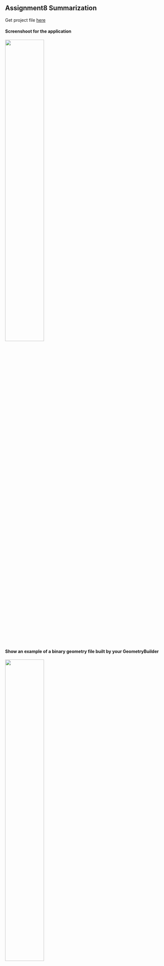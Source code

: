 ## Assignment8 Summarization

Get project file [here](http://www.plutoshe.com/assets/download/Assignment8_MyGame_.zip)

#### Screenshoot for the application

<img src="http://www.plutoshe.com/assets/content/blogs/assignments/eng2_assignment08_01.png" width="50%" height="50%" style="margin:auto"/>

#### Show an example of a binary geometry file built by your GeometryBuilder

<img src="http://www.plutoshe.com/assets/content/blogs/assignments/eng2_assignment08_02.png" width="50%" height="50%" style="margin:auto"/>

My order is the number of indices, the number of vertices, an array of index data, and an array of vertex data, because in this order, I can know the number of index array and vertex array size at first, it helps me to initialize these arrays and load them by the size.

#### Advantanges using binary file loading

First, it is more efficient to load geometry by binary format which is friendly for the computer.
Second, the size of binary file is smaller than the human-readable one.

#### Difference between D3D and OpenGL for the binary file
Binary geometry files should be different for the different platforms, because the order of indices is different for the different platform. The data in binary file should clarify which order it use.

#### The code extracting from binary file

```
auto currentOffset = reinterpret_cast<uintptr_t>(dataFromFile.data);
uint16_t vertexCount, indexCount;
size_t sizeS = 0;
if (sizeS + sizeof(uint16_t) > dataFromFile.size)
{
    EAE6320_ASSERTF(false, "Wrong file size at path %s", i_path.c_str());
    Logging::OutputError("Wrong file size at path %s", i_path.c_str());
    return result;
}

memcpy(&vertexCount, reinterpret_cast<void*>(currentOffset), sizeof(uint16_t));
currentOffset += sizeof(uint16_t);
sizeS += sizeof(uint16_t);

if (sizeS + sizeof(uint16_t) > dataFromFile.size)
{
    EAE6320_ASSERTF(false, "Wrong file size at path %s", i_path.c_str());
    Logging::OutputError("Wrong file size at path %s", i_path.c_str());
    return result;
}

memcpy(&indexCount, reinterpret_cast<void*>(currentOffset), sizeof(uint16_t));
currentOffset += sizeof(uint16_t);
sizeS += sizeof(uint16_t);

if (sizeS + indexCount * sizeof(unsigned int) > dataFromFile.size)
{
    EAE6320_ASSERTF(false, "Wrong file size at path %s", i_path.c_str());
    Logging::OutputError("Wrong file size at path %s", i_path.c_str());
    return result;
}

m_indices.resize(indexCount);
memcpy(&m_indices[0], reinterpret_cast<void*>(currentOffset), indexCount * sizeof(uint16_t));
currentOffset += indexCount * sizeof(uint16_t);
sizeS += indexCount * sizeof(uint16_t);

if (sizeS + vertexCount * sizeof(cGeometryVertex) > dataFromFile.size)
{
    EAE6320_ASSERTF(false, "Wrong file size at path %s", i_path.c_str());
    Logging::OutputError("Wrong file size at path %s", i_path.c_str());
    return result;
}
```

#### The comparison between human-readable file load and binary load

I make a helix with 32418 vertices, 48642 indices. It is 2623 KB for the human-readable file, and 602 KB for the binary file.

This is the log when loading binary time.
```
Opened log file "eae6320.log"
Initialized time
Registered main window class "Plutoshe's Main Window Class"
The user settings file "settings.ini" doesn't exist. Using default settings instead.
Created main window "Plutoshe's Game -- Direct3D"
Set main window resolution to 512 x 512
 cost time: 0.443700 ms
 cost time: 0.059300 ms
 cost time: 0.041000 ms
The application was successfully initialized
Unregistered main window class
Closing log file

```
This is the log when loading human-readble file.

```
Opened log file "eae6320.log"
Initialized time
Registered main window class "Plutoshe's Main Window Class"
The user settings file "settings.ini" doesn't exist. Using default settings instead.
Created main window "Plutoshe's Game -- Direct3D"
Set main window resolution to 512 x 512
 cost time: 84.439500 ms
 cost time: 4.040300 ms
 cost time: 2.377800 ms
The application was successfully initialized
Unregistered main window class
Closing log file
```

It is faster when loading the binary file.